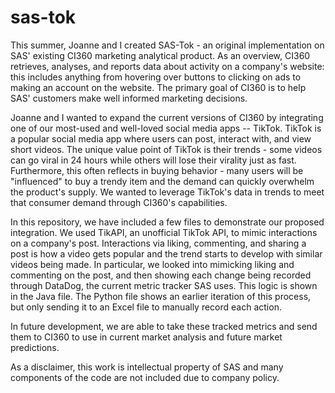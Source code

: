# sas-tok

This summer, Joanne and I created SAS-Tok - an original implementation on SAS' existing CI360 marketing analytical product. As an overview, CI360 retrieves, analyses, and reports data about activity on a company's website: this includes anything from hovering over buttons to clicking on ads to making an account on the website. The primary goal of CI360 is to help SAS' customers make well informed marketing decisions.

Joanne and I wanted to expand the current versions of CI360 by integrating one of our most-used and well-loved social media apps -- TikTok. TikTok is a popular social media app where users can post, interact with, and view short videos. The unique value point of TikTok is their trends - some videos can go viral in 24 hours while others will lose their virality just as fast. Furthermore, this often reflects in buying behavior - many users will be "influenced" to buy a trendy item and the demand can quickly overwhelm the product's supply. We wanted to leverage TikTok's data in trends to meet that consumer demand through CI360's capabilities. 

In this repository, we have included a few files to demonstrate our proposed integration. We used TikAPI, an unofficial TikTok API, to mimic interactions on a company's post. Interactions via liking, commenting, and sharing a post is how a video gets popular and the trend starts to develop with similar videos being made. In particular, we looked into mimicking liking and commenting on the post, and then showing each change being recorded through DataDog, the current metric tracker SAS uses. This logic is shown in the Java file. The Python file shows an earlier iteration of this process, but only sending it to an Excel file to manually record each action. 

In future development, we are able to take these tracked metrics and send them to CI360 to use in current market analysis and future market predictions.

As a disclaimer, this work is intellectual property of SAS and many components of the code are not included due to company policy. 
